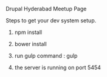 Drupal Hyderabad Meetup Page

Steps to get your dev system setup.

1. npm install
2. bower install

3. run gulp command : gulp
4. the server is running on port 5454
